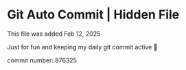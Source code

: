 # Git Auto Commit | Hidden File

This file was added Feb 12, 2025

Just for fun and keeping my daily git commit active 🤪

commit number: 876325
